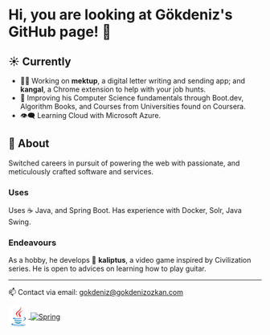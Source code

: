 # Hi, you are looking at Gökdeniz's GitHub page! 👋

## ☀️ Currently

- 👩‍💻 Working on **mektup**, a digital letter writing and sending app; and **kangal**, a Chrome extension to help with your job hunts.
- 📖️ Improving his Computer Science fundamentals through Boot.dev, Algorithm Books, and Courses from Universities found on Coursera.
- 👁️‍🗨️ Learning Cloud with Microsoft Azure.

## 🚀 About

Switched careers in pursuit of powering the web with passionate, and meticulously crafted software and services.

### Uses
Uses ☕ Java, and Spring Boot. Has experience with Docker, Solr, Java Swing.

### Endeavours
As a hobby, he develops 🎲 **kaliptus**, a video game inspired by Civilization series. He is open to advices on learning how to play guitar.

---

📫 Contact via email: <a href="mailto:gokdeniz@gokdenizozkan.com">gokdeniz@gokdenizozkan.com</a>

<a href="https://www.java.com" target="blank">
<img align="center" src="https://raw.githubusercontent.com/devicons/devicon/master/icons/java/java-original.svg" alt="Java" height="40" width="40" />
</a>
<a href="https://spring.io/" target="blank">
<img align="center" src="https://www.vectorlogo.zone/logos/springio/springio-icon.svg" alt="Spring" height="40" width="40" />
</a>
